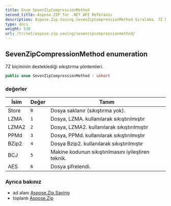 ```yaml
---
title: Enum SevenZipCompressionMethod
second_title: Aspose.ZIP for .NET API Referansı
description: Aspose.Zip.Saving.SevenZipCompressionMethod Sıralama. 7Z biçiminin desteklediği sıkıştırma yöntemleri.
type: docs
weight: 530
url: /tr/net/aspose.zip.saving/sevenzipcompressionmethod/
---
```

## SevenZipCompressionMethod enumeration

7Z biçiminin desteklediği sıkıştırma yöntemleri.

```csharp
public enum SevenZipCompressionMethod : ushort
```

### değerler

| İsim | Değer | Tanım |
| --- | --- | --- |
| Store | `0` | Dosya saklanır (sıkıştırma yok). |
| LZMA | `1` | Dosya, LZMA. kullanılarak sıkıştırılmıştır |
| LZMA2 | `2` | Dosya, LZMA2. kullanılarak sıkıştırılmıştır |
| PPMd | `3` | Dosya, PPMd. kullanılarak sıkıştırılmıştır |
| BZip2 | `4` | Dosya Bzip2. kullanılarak sıkıştırılmıştır |
| BCJ | `5` | Makine kodunun sıkıştırılmasını iyileştiren teknik. |
| AES | `6` | Dosya şifrelendi. |

### Ayrıca bakınız

* ad alanı [Aspose.Zip.Saving](../../aspose.zip.saving/)
* toplantı [Aspose.Zip](../../)


